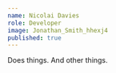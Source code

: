 ```yaml
---
name: Nicolai Davies
role: Developer
image: Jonathan_Smith_hhexj4
published: true
---
```

Does things. And other things.
